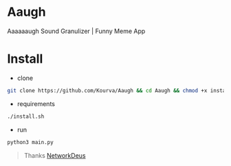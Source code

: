 # Aaugh
Aaaaaaugh Sound Granulizer | Funny Meme App

# Install
+ clone
```bash
git clone https://github.com/Kourva/Aaugh && cd Aaugh && chmod +x install.sh 
```
+ requirements
```bash
./install.sh
```
+ run
```bash
python3 main.py
```

> Thanks [NetworkDeus](https://github.com/NetworkDeus)
